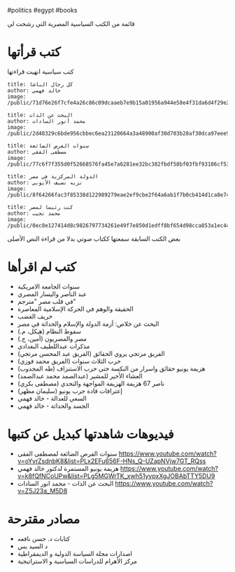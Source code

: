 #politics #egypt #books

قائمة من الكتب السياسية المصرية التي رشحت لي 

# كتب قرأتها
كتب سياسية انهيت قراءتها

```book
title: كل رجال الباشا
author: خالد فهمي
image: /public/71d76e26f7cfe4a26c86c09dcaaeb7e9b15a01956a944e58e4f31da6d4f29e22.jpg
```
```book
title: البحث عن الذات
author: محمد أنور السادات
image: /public/2d48329c6bde956cbbec6ea23120664a3a48900af30d703b28af30dca97eee9c.jpg
```
```book
title: سنوات الفرص الضائعة
author: مصطفى الفقي
image: /public/77c6f7f355d0f52668576fa45e7a6281ee32bc382fbdf58bf03fbf93106cf53d.jpg
```
```book
title: الدولة المركزية في مصر
author: نزيه نصيف الأيوبي
image: /public/8f64266fac3f85338d122989279eae2ef9cbe2f64a6ab1f7b0cb414d1ca8e74e.jpg
```
```book
title: كنت رئيسا لمصر
author: محمد نجيب
image: /public/0ec8e127414d8c9826797734261e49f7e850d1edff8bf654d98cca853a1ec44f.jpeg
```
بعض الكتب السابقة سمعتها ككتاب صوتي بدلا من قراءة النص الأصلى

# كتب لم اقرأها
- سنوات الجامعة الامريكية
- عبد الناصر واليسار المصري
- في قلب مصر "مترجم"
- الحقيقة والوهم في الحركة الإسلامية المعاصرة
- خريف الغضب
- البحث عن خلاص: أزمة الدولة والإسلام والحداثة في مصر
- سقوط النظام (هيكل، م.)
- مصر والمصريون (أمين، ج.)
- مذكرات عبداللطيف البغدادي
- الفريق مرتجي يروي الحقائق (الفريق عبد المحسن مرتجي)
- حرب الثلاث سنوات (الفريق محمد فوزي)
- هزيمة يونيو حقائق واسرار من النكسة حتي حرب الاستنزاف (طه المجدوب)
- العشاء الأخير للمشير (عبدالصمد محمد عبدالصمد)
- ناصر 67 هزيمة الهزيمة المواجهة والتحدي (مصطفى بكري)
- إعترافات قادة جرب يونيو (سليمان مظهر)
- السعي للعدالة - خالد فهمي
- الجسد والحداثة - خالد فهمي


# فيديوهات شاهدتها كبديل عن كتبها
- سنوات الفرص الضائعة لمصطفى الفقى https://www.youtube.com/watch?v=oYvrZsdnbK8&list=PLx2EFu656F-HNs_Q-UZapNVjw7GT_RQss
- هزيمة يونيو المستمرة لدكتور خالد فهمي https://www.youtube.com/watch?v=k8fQfNCoUPw&list=PLg5MGWrTK_xwh51yvpxXgJOBAbTTY5DU9
- البحث عن الذات - محمد انور السادات https://www.youtube.com/watch?v=Z5J23a_M5D8

# مصادر مقترحة

- كتابات د. حسن نافعه
- د السيد يس
- اصدارات مجلة السياسة الدولية و الديمقراطية
- مركز الأهرام للدراسات السياسية و الاستراتيجية
